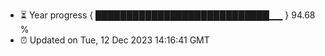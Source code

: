- ⏳ Year progress { ████████████████████████████▁▁ } 94.68 %
- ⏰ Updated on Tue, 12 Dec 2023 14:16:41 GMT

